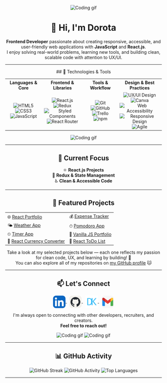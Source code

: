 <p align="center">
    <img src="https://media1.tenor.com/m/EyASgyJCDfEAAAAd/hello-world-animation.gif" width="300" alt="Coding gif" />
</p>
  
<h1 align="center">👋 Hi, I'm Dorota</h1>

<p align="center">
  <b>Frontend Developer</b> passionate about creating responsive, accessible, and user-friendly web applications with <b>JavaScript</b> and <b>React.js</b>.<br/>
  I enjoy solving real-world problems, learning new tools, and building clean, scalable code with attention to UX/UI.
</p>

---

<div align="center">
## 🔧 Technologies & Tools

<table>
  <tr>
    <th>Languages & Core</th>
    <th>Frontend & Libraries</th>
    <th>Tools & Workflow</th>
    <th>Design & Best Practices</th>
  </tr>
  <tr>
    <td align="center">
      <img alt="HTML5" src="https://img.shields.io/badge/HTML5-E34F26?style=for-the-badge&logo=html5&logoColor=ffffff" />
      <br />
      <img alt="CSS3" src="https://img.shields.io/badge/CSS3-1572B6?style=for-the-badge&logo=css3&logoColor=ffffff" />
      <br />
      <img alt="JavaScript" src="https://img.shields.io/badge/JavaScript-F7DF1E?style=for-the-badge&logo=javascript&logoColor=black" />
    </td>
    <td align="center">
      <img alt="React.js" src="https://img.shields.io/badge/React.js-61DAFB?style=for-the-badge&logo=react&logoColor=black" />
      <br />
      <img alt="Redux" src="https://img.shields.io/badge/Redux-764ABC?style=for-the-badge&logo=redux&logoColor=white" />
      <br />
      <img alt="Styled Components" src="https://img.shields.io/badge/Styled%20Components-DB7093?style=for-the-badge&logo=styled-components&logoColor=white" />
      <br />
      <img alt="React Router" src="https://img.shields.io/badge/React%20Router-CA4245?style=for-the-badge&logo=react-router&logoColor=white" />
    </td>
    <td align="center">
      <img alt="Git" src="https://img.shields.io/badge/Git-F05032?style=for-the-badge&logo=git&logoColor=white" />
      <br />
      <img alt="GitHub" src="https://img.shields.io/badge/GitHub-181717?style=for-the-badge&logo=github&logoColor=white" />
      <br />
      <img alt="Trello" src="https://img.shields.io/badge/Trello-0079BF?style=for-the-badge&logo=trello&logoColor=white" />
      <br />
      <img alt="npm" src="https://img.shields.io/badge/npm-CB3837?style=for-the-badge&logo=npm&logoColor=white" />
    </td>
    <td align="center">
      <img alt="UX/UI Design" src="https://img.shields.io/badge/UX%2FUI-FF9A8B?style=for-the-badge&logo=figma&logoColor=white" />
      <br />
      <img alt="Canva" src="https://img.shields.io/badge/Canva-FF4F00?style=for-the-badge&logo=canva&logoColor=white" />
      <br />
      <img alt="Web Accessibility" src="https://img.shields.io/badge/WCAG-2F2F2F?style=for-the-badge&logo=html5&logoColor=white" />
      <br />
      <img alt="Responsive Design" src="https://img.shields.io/badge/RWD-4CAF50?style=for-the-badge&logo=html5&logoColor=white" />
      <br />
      <img alt="Agile" src="https://img.shields.io/badge/Agile%20%26%20Scrum-FF9800?style=for-the-badge&logo=scrum&logoColor=white" />
    </td>
  </tr>
</table> 
    <img src="https://media1.tenor.com/m/CzdMW7wnLn8AAAAd/coding.gif" width="300" alt="Coding gif" />

</div>

---

<h2 align="center">🌱 Current Focus</h2>

<p align="center">
  ⚛️ <strong>React.js Projects</strong><br />
  🔄 <strong>Redux & State Management</strong><br />
  ♿ <strong>Clean & Accessible Code</strong>
</p>

---

<div align="center">

<h2>🚀 Featured Projects</h2>

<table>
  <tbody>
    <tr>
      <td>🌐 <a href="https://github.com/Dor-Ka/frontend-react-portfolio">React Portfolio</a></td>
      <td>💰 <a href="https://github.com/Dor-Ka/frontend-react-expense-tracker">Expense Tracker</a></td>
    </tr>
    <tr>
      <td>🌤 <a href="https://github.com/Dor-Ka/frontend-vanilla-js-weather-app">Weather App</a></td>
      <td>⏱ <a href="https://github.com/Dor-Ka/frontend-vanilla-js-pomodoro-app">Pomodoro App</a></td>
    </tr>
    <tr>
      <td>⏲ <a href="https://github.com/Dor-Ka/frontend-vanilla-js-timer-app">Timer App</a></td>
      <td>📁 <a href="https://github.com/Dor-Ka/frontend-vanilla-js-portfolio">Vanilla JS Portfolio</a></td>
    </tr>
    <tr>
      <td>💱 <a href="https://github.com/Dor-Ka/frontend-youcode-react-currency-converter">React Currency Converter</a></td>
      <td>📝 <a href="https://github.com/Dor-Ka/frontend-youcode-react-todolist">React ToDo List</a></td>
    </tr>
  </tbody>
</table>

<p align="center">
  Take a look at my selected projects below — each one reflects my passion for clean code, UX, and learning by building! 🚀<br />
  You can also explore all of my repositories on <a href="https://github.com/Dor-Ka?tab=repositories">my GitHub profile</a> 🐱
</p>
</div>

---

<h2 align="center">📫 Let's Connect</h2>

<p align="center">
    <a href="https://www.linkedin.com/in/d-karpinska/">
    <img align="center" src="https://raw.githubusercontent.com/tandpfun/skill-icons/65dea6c4eaca7da319e552c09f4cf5a9a8dab2c8/icons/LinkedIn.svg" height="40" />
  </a>
  &nbsp;
  <a href="https://github.com/Dor-Ka">
    <img align="center" src="https://raw.githubusercontent.com/tandpfun/skill-icons/65dea6c4eaca7da319e552c09f4cf5a9a8dab2c8/icons/Github-Light.svg" height="40" />
  </a>
    &nbsp;
  <a href="https://dor-ka.github.io/frontend-react-portfolio/">
    <img align="center" src="https://raw.githubusercontent.com/Dor-Ka/Dor-Ka/main/dk-logo.png" height="40" alt="DK Logo" title="My Portfolio"/>
  </a>
    &nbsp;
  <a href="mailto:dorotakarpinska.dev@gmail.com">
    <img align="center" src="https://raw.githubusercontent.com/tandpfun/skill-icons/65dea6c4eaca7da319e552c09f4cf5a9a8dab2c8/icons/Gmail-Light.svg" height="40" />
  </a>
</p>

<p align="center">
  I'm always open to connecting with other developers, recruiters, and creators.<br/>
 <strong> Feel free to reach out! </strong>
</p>

<p align="center">
    <img src="https://media.tenor.com/3ZgoqmlrTXQAAAAj/caro-guinazu.gif" width="300" alt="Coding gif" />
    <img src="https://media.tenor.com/6oWcNgJ5EKMAAAAj/paper-plane-flying.gif" width="300" alt="Coding gif" />
</p>

---

<h2 align="center">📊 GitHub Activity</h2>

<p align="center">
  <img src="https://github-readme-streak-stats.herokuapp.com/?user=Dor-Ka&theme=radical" alt="GitHub Streak" />
  <img src="https://github-readme-stats.vercel.app/api?username=Dor-Ka&show_icons=true&theme=radical" alt="GitHub Activity" />
  <img src="https://github-readme-stats.vercel.app/api/top-langs/?username=Dor-Ka&layout=compact&theme=radical" alt="Top Languages" />
</p>

---

